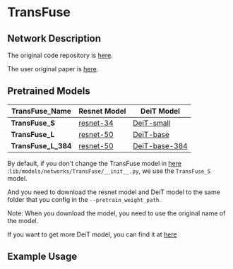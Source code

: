 # TransFuse
## Network Description
The original code repository is [here](https://github.com/Rayicer/TransFuse).

The user original paper is [here](https://arxiv.org/abs/2102.08005).

## Pretrained Models
| TransFuse_Name      | Resnet Model                                                           | DeiT Model                                                                              |
|---------------------|------------------------------------------------------------------------|-----------------------------------------------------------------------------------------|
| **TransFuse_S**     | [resnet-34](https://download.pytorch.org/models/resnet34-333f7ec4.pth) | [DeiT-small](https://dl.fbaipublicfiles.com/deit/deit_small_patch16_224-cd65a155.pth)   |
| **TransFuse_L**     | [resnet-50](https://download.pytorch.org/models/resnet50-19c8e357.pth) | [DeiT-base](https://dl.fbaipublicfiles.com/deit/deit_base_patch16_224-b5f2ef4d.pth)     |
| **TransFuse_L_384** | [resnet-50](https://download.pytorch.org/models/resnet50-19c8e357.pth) | [DeiT-base-384](https://dl.fbaipublicfiles.com/deit/deit_base_patch16_384-8de9b5d1.pth) |

By default, if you don't change the TransFuse model in [here](../../lib/models/networks/TransFuse/__init__.py) :`lib/models/networks/TransFuse/__init__.py`, we use the `TransFuse_S` model.

And you need to download the resnet model and DeiT model to the same folder that you config in the `--pretrain_weight_path`.

Note: When you download the model, you need to use the original name of the model.

If you want to get more DeiT model, you can find it at [here](https://github.com/facebookresearch/deit/blob/main/README_deit.md)

## Example Usage
